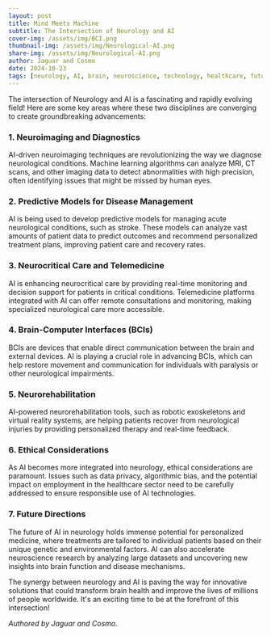 ```yaml
---
layout: post
title: Mind Meets Machine
subtitle: The Intersection of Neurology and AI
cover-img: /assets/img/BCI.png
thumbnail-img: /assets/img/Neurological-AI.png
share-img: /assets/img/Neurological-AI.png
author: Jaguar and Cosmo
date: 2024-10-23
tags: [neurology, AI, brain, neuroscience, technology, healthcare, future]
---
```


The intersection of Neurology and AI is a fascinating and rapidly evolving field! Here are some key areas where these two disciplines are converging to create groundbreaking advancements:

### **1. Neuroimaging and Diagnostics**
AI-driven neuroimaging techniques are revolutionizing the way we diagnose neurological conditions. Machine learning algorithms can analyze MRI, CT scans, and other imaging data to detect abnormalities with high precision, often identifying issues that might be missed by human eyes.

### **2. Predictive Models for Disease Management**
AI is being used to develop predictive models for managing acute neurological conditions, such as stroke. These models can analyze vast amounts of patient data to predict outcomes and recommend personalized treatment plans, improving patient care and recovery rates.

### **3. Neurocritical Care and Telemedicine**
AI is enhancing neurocritical care by providing real-time monitoring and decision support for patients in critical conditions. Telemedicine platforms integrated with AI can offer remote consultations and monitoring, making specialized neurological care more accessible.

### **4. Brain-Computer Interfaces (BCIs)**
BCIs are devices that enable direct communication between the brain and external devices. AI is playing a crucial role in advancing BCIs, which can help restore movement and communication for individuals with paralysis or other neurological impairments.

### **5. Neurorehabilitation**
AI-powered neurorehabilitation tools, such as robotic exoskeletons and virtual reality systems, are helping patients recover from neurological injuries by providing personalized therapy and real-time feedback.

### **6. Ethical Considerations**
As AI becomes more integrated into neurology, ethical considerations are paramount. Issues such as data privacy, algorithmic bias, and the potential impact on employment in the healthcare sector need to be carefully addressed to ensure responsible use of AI technologies.

### **7. Future Directions**
The future of AI in neurology holds immense potential for personalized medicine, where treatments are tailored to individual patients based on their unique genetic and environmental factors. AI can also accelerate neuroscience research by analyzing large datasets and uncovering new insights into brain function and disease mechanisms.

The synergy between neurology and AI is paving the way for innovative solutions that could transform brain health and improve the lives of millions of people worldwide. It's an exciting time to be at the forefront of this intersection!

*Authored by Jaguar and Cosmo.*
